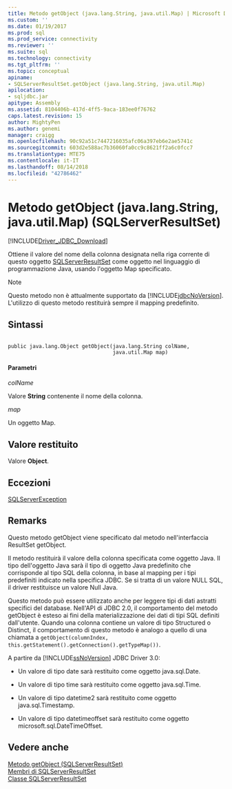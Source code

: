```yaml
---
title: Metodo getObject (java.lang.String, java.util.Map) | Microsoft Docs
ms.custom: ''
ms.date: 01/19/2017
ms.prod: sql
ms.prod_service: connectivity
ms.reviewer: ''
ms.suite: sql
ms.technology: connectivity
ms.tgt_pltfrm: ''
ms.topic: conceptual
apiname:
- SQLServerResultSet.getObject (java.lang.String, java.util.Map)
apilocation:
- sqljdbc.jar
apitype: Assembly
ms.assetid: 8104406b-417d-4ff5-9aca-183ee0f76762
caps.latest.revision: 15
author: MightyPen
ms.author: genemi
manager: craigg
ms.openlocfilehash: 90c92a51c7447216035afc06a397eb6e2ae5741c
ms.sourcegitcommit: 603d2e588ac7b36060fa0cc9c8621ff2a6c0fcc7
ms.translationtype: MTE75
ms.contentlocale: it-IT
ms.lasthandoff: 08/14/2018
ms.locfileid: "42786462"
---
```

# <a name="getobject-method-javalangstring-javautilmap-sqlserverresultset"></a>Metodo getObject (java.lang.String, java.util.Map) (SQLServerResultSet)
[!INCLUDE[Driver_JDBC_Download](../../../includes/driver_jdbc_download.md)]

  Ottiene il valore del nome della colonna designata nella riga corrente di questo oggetto [SQLServerResultSet](../../../connect/jdbc/reference/sqlserverresultset-class.md) come oggetto nel linguaggio di programmazione Java, usando l'oggetto Map specificato.  
  
> [!NOTE]  
>  Questo metodo non è attualmente supportato da [!INCLUDE[jdbcNoVersion](../../../includes/jdbcnoversion_md.md)]. L'utilizzo di questo metodo restituirà sempre il mapping predefinito.  
  
## <a name="syntax"></a>Sintassi  
  
```  
  
public java.lang.Object getObject(java.lang.String colName,  
                                  java.util.Map map)  
```  
  
#### <a name="parameters"></a>Parametri  
 *colName*  
  
 Valore **String** contenente il nome della colonna.  
  
 *map*  
  
 Un oggetto Map.  
  
## <a name="return-value"></a>Valore restituito  
 Valore **Object**.  
  
## <a name="exceptions"></a>Eccezioni  
 [SQLServerException](../../../connect/jdbc/reference/sqlserverexception-class.md)  
  
## <a name="remarks"></a>Remarks  
 Questo metodo getObject viene specificato dal metodo nell'interfaccia ResultSet getObject.  
  
 Il metodo restituirà il valore della colonna specificata come oggetto Java. Il tipo dell'oggetto Java sarà il tipo di oggetto Java predefinito che corrisponde al tipo SQL della colonna, in base al mapping per i tipi predefiniti indicato nella specifica JDBC. Se si tratta di un valore NULL SQL, il driver restituisce un valore Null Java.  
  
 Questo metodo può essere utilizzato anche per leggere tipi di dati astratti specifici del database. Nell'API di JDBC 2.0, il comportamento del metodo getObject è esteso ai fini della materializzazione dei dati di tipi SQL definiti dall'utente. Quando una colonna contiene un valore di tipo Structured o Distinct, il comportamento di questo metodo è analogo a quello di una chiamata a `getObject(columnIndex, this.getStatement().getConnection().getTypeMap())`.  
  
 A partire da [!INCLUDE[ssNoVersion](../../../includes/ssnoversion-md.md)] JDBC Driver 3.0:  
  
-   Un valore di tipo date sarà restituito come oggetto java.sql.Date.  
  
-   Un valore di tipo time sarà restituito come oggetto java.sql.Time.  
  
-   Un valore di tipo datetime2 sarà restituito come oggetto java.sql.Timestamp.  
  
-   Un valore di tipo datetimeoffset sarà restituito come oggetto microsoft.sql.DateTimeOffset.  
  
## <a name="see-also"></a>Vedere anche  
 [Metodo getObject &#40;SQLServerResultSet&#41;](../../../connect/jdbc/reference/getobject-method-sqlserverresultset.md)   
 [Membri di SQLServerResultSet](../../../connect/jdbc/reference/sqlserverresultset-members.md)   
 [Classe SQLServerResultSet](../../../connect/jdbc/reference/sqlserverresultset-class.md)  
  
  
